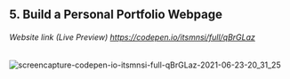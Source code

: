 ## 5. Build a Personal Portfolio Webpage
###### Website link (Live Preview) https://codepen.io/itsmnsi/full/qBrGLaz

![screencapture-codepen-io-itsmnsi-full-qBrGLaz-2021-06-23-20_31_25](https://user-images.githubusercontent.com/36513491/123120602-13436700-d462-11eb-9ab3-8a1b049dc87b.png)
